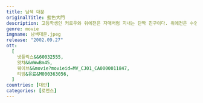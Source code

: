 ```yaml
---
title: 남색 대문
originalTitle: 藍色大門
description: 고등학생인 커로우와 위에전은 자매처럼 지내는 단짝 친구이다. 위에전은 수영부의 장스하오를 좋아하지만 용기가 없어 그 앞에 나서지 못하고, 커로우에게 부탁해 자신의 러브레터를 대신 전달하게 한다. 그러나 위에전은 러브레터 속에 보내는 사람의 이름을 커로우라고 적게 되고, 편지를 받아든 장스하오는 커로우가 자신을 좋아한다고 오해하게 되면서 세 사람 사이의 감정은 복잡해져가는데...
genre: movie
imgname: 남색대문.jpeg
release: "2002.09.27"
ott:
  [
    넷플릭스&&60032555,
    왓챠&&mWwBm45,
    웨이브&&movie?movieid=MV_CJ01_CA0000011847,
    티빙&유료&M000363056,
  ]
countries: [대만]
categories: [로맨스]
---
```

